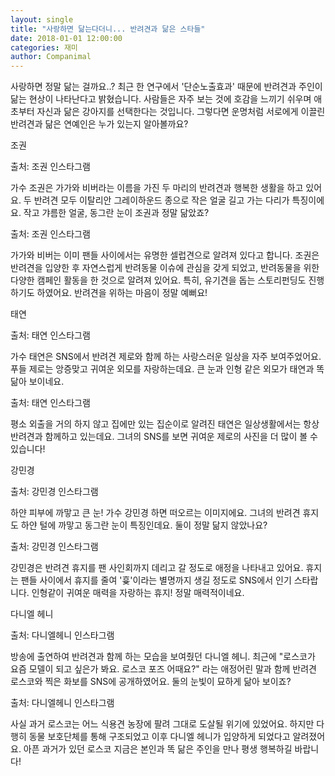 ```yaml
---
layout: single
title: "사랑하면 닮는다더니... 반려견과 닮은 스타들"
date: 2018-01-01 12:00:00
categories: 재미
author: Companimal
---
```


사랑하면 정말 닮는 걸까요..? 최근 한 연구에서 '단순노출효과' 때문에 반려견과 주인이 닮는 현상이 나타난다고 밝혔습니다. 사람들은 자주 보는 것에 호감을 느끼기 쉬우며 애초부터 자신과 닮은 강아지를 선택한다는 것입니다. 그렇다면 운명처럼 서로에게 이끌린 반려견과 닮은 연예인은 누가 있는지 알아볼까요?

조권

출처: 조권 인스타그램

가수 조권은 가가와 비버라는 이름을 가진 두 마리의 반려견과 행복한 생활을 하고 있어요. 두 반려견 모두 이탈리안 그레이하운드 종으로 작은 얼굴 길고 가는 다리가 특징이에요. 작고 갸름한 얼굴, 동그란 눈이 조권과 정말 닮았죠?

출처: 조권 인스타그램

가가와 비버는 이미 팬들 사이에서는 유명한 셀럽견으로 알려져 있다고 합니다. 조권은 반려견을 입양한 후 자연스럽게 반려동물 이슈에 관심을 갖게 되었고, 반려동물을 위한 다양한 캠페인 활동을 한 것으로 알려져 있어요. 특히, 유기견을 돕는 스토리펀딩도 진행하기도 하였어요. 반려견을 위하는 마음이 정말 예뻐요!

태연

출처: 태연 인스타그램

가수 태연은 SNS에서 반려견 제로와 함께 하는 사랑스러운 일상을 자주 보여주었어요. 푸들 제로는 앙증맞고 귀여운 외모를 자랑하는데요. 큰 눈과 인형 같은 외모가 태연과 똑 닮아 보이네요.

출처: 태연 인스타그램

평소 외출을 거의 하지 않고 집에만 있는 집순이로 알려진 태연은 일상생활에서는 항상 반려견과 함께하고 있는데요. 그녀의 SNS를 보면 귀여운 제로의 사진을 더 많이 볼 수 있습니다!

강민경

출처: 강민경 인스타그램

하얀 피부에 까맣고 큰 눈! 가수 강민경 하면 떠오르는 이미지에요. 그녀의 반려견 휴지도 하얀 털에 까맣고 동그란 눈이 특징인데요. 둘이 정말 닮지 않았나요?

출처: 강민경 인스타그램

강민경은 반려견 휴지를 팬 사인회까지 데리고 갈 정도로 애정을 나타내고 있어요. 휴지는 팬들 사이에서 휴지를 줄여 '흊'이라는 별명까지 생길 정도로 SNS에서 인기 스타랍니다. 인형같이 귀여운 매력을 자랑하는 휴지! 정말 매력적이네요.

다니엘 헤니

출처: 다니엘헤니 인스타그램

방송에 출연하여 반려견과 함께 하는 모습을 보여줬던 다니엘 헤니. 최근에 "로스코가 요즘 모델이 되고 싶은가 봐요. 로스코 포즈 어때요?" 라는 애정어린 말과 함께 반려견 로스코와 찍은 화보를 SNS에 공개하였어요. 둘의 눈빛이 묘하게 닮아 보이죠?

출처: 다니엘헤니 인스타그램

사실 과거 로스코는 어느 식용견 농장에 팔려 그대로 도살될 위기에 있었어요. 하지만 다행히 동물 보호단체를 통해 구조되었고 이후 다니엘 헤니가 입양하게 되었다고 알려졌어요. 아픈 과거가 있던 로스코 지금은 본인과 똑 닮은 주인을 만나 평생 행복하길 바랍니다!
